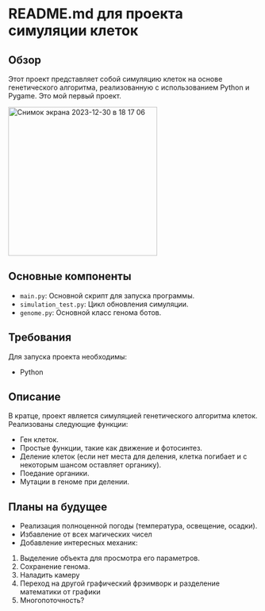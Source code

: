 # README.md для проекта симуляции клеток

## Обзор
Этот проект представляет собой симуляцию клеток на основе генетического алгоритма, реализованную с использованием Python и Pygame. Это мой первый проект.

<img width="300" alt="Снимок экрана 2023-12-30 в 18 17 06" src="https://github.com/PilotOfAsuka/CellLabPython/assets/150352161/86b87f0f-9ac3-44b9-9a6e-1331b09babe3">


## Основные компоненты
- `main.py`: Основной скрипт для запуска программы.
- `simulation_test.py`: Цикл обновления симуляции.
- `genome.py`: Основной класс генома ботов.


## Требования
Для запуска проекта необходимы:
- Python

## Описание
В кратце, проект является симуляцией генетического алгоритма клеток. Реализованы следующие функции:
- Ген клеток.
- Простые функции, такие как движение и фотосинтез.
- Деление клеток (если нет места для деления, клетка погибает и с некоторым шансом оставляет органику).
- Поедание органики.
- Мутации в геноме при делении.

## Планы на будущее
- Реализация полноценной погоды (температура, освещение, осадки).
- Избавление от всех магических чисел
- Добавление интересных механик:
1. Выделение объекта для просмотра его параметров.
2. Сохранение генома.
3. Наладить камеру
4. Переход на другой графический фрэимворк и разделение математики от графики
5. Многопоточность?
